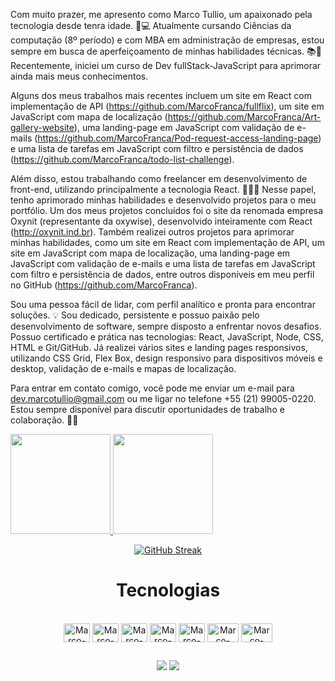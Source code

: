 Com muito prazer, me apresento como Marco Tullio, um apaixonado pela tecnologia desde tenra idade. 🤖💻 Atualmente cursando Ciências da computação (8º período) e com MBA em administração de empresas, estou sempre em busca de aperfeiçoamento de minhas habilidades técnicas. 📚💪 Recentemente, iniciei um curso de Dev fullStack-JavaScript para aprimorar ainda mais meus conhecimentos.

Alguns dos meus trabalhos mais recentes incluem um site em React com implementação de API (https://github.com/MarcoFranca/fullflix), um site em JavaScript com mapa de localização (https://github.com/MarcoFranca/Art-gallery-website), uma landing-page em JavaScript com validação de e-mails (https://github.com/MarcoFranca/Pod-request-access-landing-page) e uma lista de tarefas em JavaScript com filtro e persistência de dados (https://github.com/MarcoFranca/todo-list-challenge).

Além disso, estou trabalhando como freelancer em desenvolvimento de front-end, utilizando principalmente a tecnologia React. 🚀👨‍💻 Nesse papel, tenho aprimorado minhas habilidades e desenvolvido projetos para o meu portfólio. Um dos meus projetos concluídos foi o site da renomada empresa Oxynit (representante da oxywise), desenvolvido inteiramente com React (http://oxynit.ind.br). Também realizei outros projetos para aprimorar minhas habilidades, como um site em React com implementação de API, um site em JavaScript com mapa de localização, uma landing-page em JavaScript com validação de e-mails e uma lista de tarefas em JavaScript com filtro e persistência de dados, entre outros disponíveis em meu perfil no GitHub (https://github.com/MarcoFranca).

Sou uma pessoa fácil de lidar, com perfil analítico e pronta para encontrar soluções. 💡 Sou dedicado, persistente e possuo paixão pelo desenvolvimento de software, sempre disposto a enfrentar novos desafios. Possuo certificado e prática nas tecnologias: React, JavaScript, Node, CSS, HTML e Git/GitHub. Já realizei vários sites e landing pages responsivos, utilizando CSS Grid, Flex Box, design responsivo para dispositivos móveis e desktop, validação de e-mails e mapas de localização.

Para entrar em contato comigo, você pode me enviar um e-mail para dev.marcotullio@gmail.com ou me ligar no telefone +55 (21) 99005-0220. Estou sempre disponível para discutir oportunidades de trabalho e colaboração. 📧📞


<div style="display: inline" align="center" >
  <a href="https://github.com/MarcoFranca">
  <img height="160em" src="https://github-readme-stats.vercel.app/api?username=MarcoFranca&show_icons=true&theme=dracula&include_all_commits=true&count_private=true"/>
  <img height="160em" src="https://github-readme-stats.vercel.app/api/top-langs/?username=MarcoFranca&layout=compact&langs_count=7&theme=dracula"/>
</div>

<div align="center" width ="160em" height="160em">

[![GitHub Streak](https://github-readme-streak-stats.herokuapp.com/?user=MarcoFranca&theme=dark)](https://git.io/streak-stats)
  
  <h1>Tecnologias</h1>

</div>

<div align="center" style="display: inline_block"><br>
  <img align="center" alt="Marco-REACT" height="30" width="42" src="https://cdn.jsdelivr.net/gh/devicons/devicon/icons/react/react-original.svg" />
  <img align="center" alt="Marco-Js" height="30" width="42" src="https://cdn.jsdelivr.net/gh/devicons/devicon/icons/javascript/javascript-original.svg"/>
  <img align="center" alt="Marco-CSS" height="30" width="42" src="https://cdn.jsdelivr.net/gh/devicons/devicon/icons/css3/css3-plain.svg">
  <img align="center" alt="Marco-HTML" height="30" width="42" src="https://cdn.jsdelivr.net/gh/devicons/devicon/icons/html5/html5-plain.svg">
  <img align="center" alt="Marco-GIT" height="30" width="42" src="https://cdn.jsdelivr.net/gh/devicons/devicon/icons/git/git-plain.svg">
  <img align="center" alt="Marco-MONGO" height="30" width="50" src="https://cdn.jsdelivr.net/gh/devicons/devicon/icons/mongodb/mongodb-original-wordmark.svg" />
  <img align="center" alt="Marco-NODE" height="30" width="50" src="https://cdn.jsdelivr.net/gh/devicons/devicon/icons/nodejs/nodejs-original.svg" />
  
          
</div>

 ##
 
<div align="center"> 
  <a href = "mailto:dev.marcotullio@gmail.com"><img src="https://img.shields.io/badge/-Gmail-%23333?style=for-the-badge&logo=gmail&logoColor=white" target="_blank"></a>
  <a href="https://www.linkedin.com/in/marco-franca" target="_blank"><img src="https://img.shields.io/badge/-LinkedIn-%230077B5?style=for-the-badge&logo=linkedin&logoColor=white" target="_blank"></a> 
 
 
 
</div>
